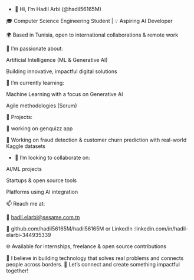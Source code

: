 - 👋 Hi, I’m Hadil Arbi (@hadil56165M)

🎓 Computer Science Engineering Student | 💡 Aspiring AI Developer

🌍 Based in Tunisia, open to international collaborations & remote work

👀 I’m passionate about:

Artificial Intelligence (ML & Generative AI)

Building innovative, impactful digital solutions

🌱 I’m currently learning:

Machine Learning with a focus on Generative AI

Agile methodologies (Scrum)

💼 Projects:

🚀 working on genquizz app 

🧠 Working on fraud detection & customer churn prediction with real-world Kaggle datasets

- 🤝 I’m looking to collaborate on:
  
AI/ML projects

Startups & open source tools

Platforms using AI integration

📫 Reach me at:

📧 hadil.elarbi@sesame.com.tn

💬 github.com/hadil56165M/hadil56165M  or LinkedIn :linkedin.com/in/hadil-elarbi-344935339

🌐 Available for internships, freelance & open source contributions

🧠 I believe in building technology that solves real problems and connects people across borders.
💼 Let’s connect and create something impactful together!


<!---
hadil56165M/hadil56165M is a ✨ special ✨ repository because its `README.md` (this file) appears on your GitHub profile.
You can click the Preview link to take a look at your changes.
--->
